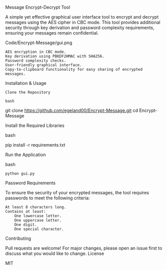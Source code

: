Message Encrypt-Decrypt Tool

A simple yet effective graphical user interface tool to encrypt and decrypt messages using the AES cipher in CBC mode. This tool provides additional security through key derivation and password complexity requirements, ensuring your messages remain confidential.

Code/Encrypt-Message/gui.png

    AES encryption in CBC mode.
    Key derivation using PBKDF2HMAC with SHA256.
    Password complexity checks.
    User-friendly graphical interface.
    Copy-to-clipboard functionality for easy sharing of encrypted messages.

Installation & Usage

    Clone the Repository

    bash

git clone https://github.com/egeland00/Encrypt-Message.git
cd Encrypt-Message


Install the Required Libraries

bash

pip install -r requirements.txt

Run the Application

bash

    python gui.py

Password Requirements

To ensure the security of your encrypted messages, the tool requires passwords to meet the following criteria:

    At least 8 characters long.
    Contains at least:
        One lowercase letter.
        One uppercase letter.
        One digit.
        One special character.

Contributing

Pull requests are welcome! For major changes, please open an issue first to discuss what you would like to change.
License

MIT